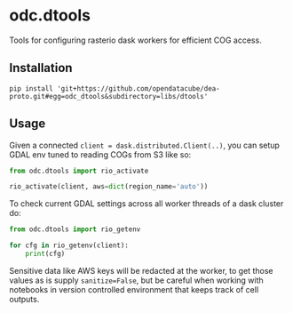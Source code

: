 odc.dtools
==========

Tools for configuring rasterio dask workers for efficient COG access.

Installation
------------

```
pip install 'git+https://github.com/opendatacube/dea-proto.git#egg=odc_dtools&subdirectory=libs/dtools'
```

Usage
-----

Given a connected `client = dask.distributed.Client(..)`, you can setup GDAL env
tuned to reading COGs from S3 like so:

```python
from odc.dtools import rio_activate

rio_activate(client, aws=dict(region_name='auto'))
```

To check current GDAL settings across all worker threads of a dask cluster do:

```python
from odc.dtools import rio_getenv

for cfg in rio_getenv(client):
    print(cfg)
```

Sensitive data like AWS keys will be redacted at the worker, to get those values
as is supply `sanitize=False`, but be careful when working with notebooks in
version controlled environment that keeps track of cell outputs.
